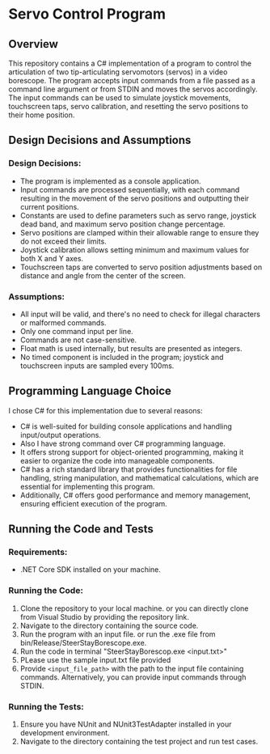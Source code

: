 # Servo Control Program

## Overview

This repository contains a C# implementation of a program to control the articulation of two tip-articulating servomotors (servos) in a video borescope. The program accepts input commands from a file passed as a command line argument or from STDIN and moves the servos accordingly. The input commands can be used to simulate joystick movements, touchscreen taps, servo calibration, and resetting the servo positions to their home position.

## Design Decisions and Assumptions

### Design Decisions:
- The program is implemented as a console application.
- Input commands are processed sequentially, with each command resulting in the movement of the servo positions and outputting their current positions.
- Constants are used to define parameters such as servo range, joystick dead band, and maximum servo position change percentage.
- Servo positions are clamped within their allowable range to ensure they do not exceed their limits.
- Joystick calibration allows setting minimum and maximum values for both X and Y axes.
- Touchscreen taps are converted to servo position adjustments based on distance and angle from the center of the screen.

### Assumptions:
- All input will be valid, and there's no need to check for illegal characters or malformed commands.
- Only one command input per line.
- Commands are not case-sensitive.
- Float math is used internally, but results are presented as integers.
- No timed component is included in the program; joystick and touchscreen inputs are sampled every 100ms.

## Programming Language Choice

I chose C# for this implementation due to several reasons:
- C# is well-suited for building console applications and handling input/output operations.
- Also I have strong command over C# programming language.
- It offers strong support for object-oriented programming, making it easier to organize the code into manageable components.
- C# has a rich standard library that provides functionalities for file handling, string manipulation, and mathematical calculations, which are essential for implementing this program.
- Additionally, C# offers good performance and memory management, ensuring efficient execution of the program.

## Running the Code and Tests

### Requirements:
- .NET Core SDK installed on your machine.

### Running the Code:
1. Clone the repository to your local machine. or you can directly clone from Visual Studio by providing the repository link.
2. Navigate to the directory containing the source code.
3. Run the program with an input file. or run the .exe file from bin/Release/SteerStayBorescope.exe.
4. Run the code in terminal "SteerStayBorescop.exe <input.txt>"
5. PLease use the sample input.txt file provided
6. Provide `<input_file_path>` with the path to the input file containing commands. Alternatively, you can provide input commands through STDIN.

### Running the Tests:
1. Ensure you have NUnit and NUnit3TestAdapter installed in your development environment.
2. Navigate to the directory containing the test project and run test cases.
